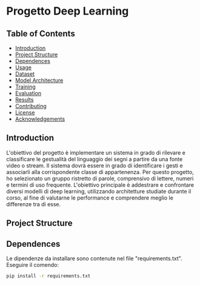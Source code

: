 # Progetto Deep Learning

## Table of Contents

- [Introduction](#introduction)
- [Project Structure](#project-structure)
- [Dependences](#dependences)
- [Usage](#usage)
- [Dataset](#dataset)
- [Model Architecture](#model-architecture)
- [Training](#training)
- [Evaluation](#evaluation)
- [Results](#results)
- [Contributing](#contributing)
- [License](#license)
- [Acknowledgements](#acknowledgements)

## Introduction

L'obiettivo del progetto è implementare un sistema in grado di rilevare e classificare le gestualità del linguaggio dei segni a partire da una fonte video o stream. Il sistema dovrà essere in grado di identificare i gesti e associarli alla corrispondente classe di appartenenza. Per questo progetto, ho selezionato un gruppo ristretto di parole, comprensivo di lettere, numeri e termini di uso frequente. L'obiettivo principale è addestrare e confrontare diversi modelli di deep learning, utilizzando architetture studiate durante il corso, al fine di valutarne le performance e comprendere meglio le differenze tra di esse.

## Project Structure

## Dependences

Le dipendenze da installare sono contenute nel file "requirements.txt". Eseguire il comendo:

```bash
pip install -r requirements.txt


